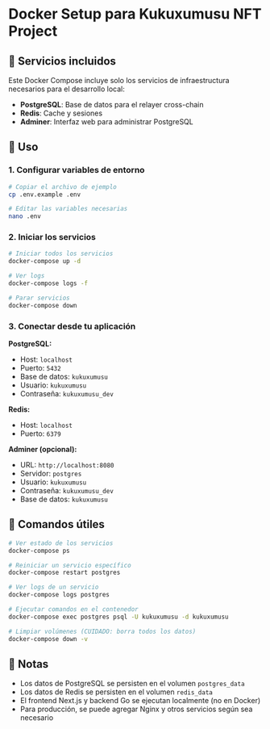 # Docker Setup para Kukuxumusu NFT Project

## 🐳 Servicios incluidos

Este Docker Compose incluye solo los servicios de infraestructura necesarios para el desarrollo local:

- **PostgreSQL**: Base de datos para el relayer cross-chain
- **Redis**: Cache y sesiones
- **Adminer**: Interfaz web para administrar PostgreSQL

## 🚀 Uso

### 1. Configurar variables de entorno

```bash
# Copiar el archivo de ejemplo
cp .env.example .env

# Editar las variables necesarias
nano .env
```

### 2. Iniciar los servicios

```bash
# Iniciar todos los servicios
docker-compose up -d

# Ver logs
docker-compose logs -f

# Parar servicios
docker-compose down
```

### 3. Conectar desde tu aplicación

**PostgreSQL:**
- Host: `localhost`
- Puerto: `5432`
- Base de datos: `kukuxumusu`
- Usuario: `kukuxumusu`
- Contraseña: `kukuxumusu_dev`

**Redis:**
- Host: `localhost`
- Puerto: `6379`

**Adminer (opcional):**
- URL: `http://localhost:8080`
- Servidor: `postgres`
- Usuario: `kukuxumusu`
- Contraseña: `kukuxumusu_dev`
- Base de datos: `kukuxumusu`

## 🔧 Comandos útiles

```bash
# Ver estado de los servicios
docker-compose ps

# Reiniciar un servicio específico
docker-compose restart postgres

# Ver logs de un servicio
docker-compose logs postgres

# Ejecutar comandos en el contenedor
docker-compose exec postgres psql -U kukuxumusu -d kukuxumusu

# Limpiar volúmenes (CUIDADO: borra todos los datos)
docker-compose down -v
```

## 📝 Notas

- Los datos de PostgreSQL se persisten en el volumen `postgres_data`
- Los datos de Redis se persisten en el volumen `redis_data`
- El frontend Next.js y backend Go se ejecutan localmente (no en Docker)
- Para producción, se puede agregar Nginx y otros servicios según sea necesario
